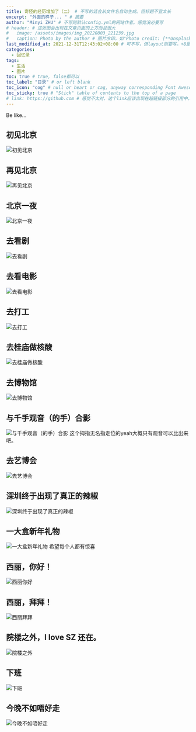 ```yaml
---
title: 奇怪的经历增加了（二） # 不写的话会从文件名自动生成。但标题不宜太长
excerpt: "外面的样子... " # 摘要
author: "Minyi ZHU" # 不写则默认config.yml的网站作者。感觉没必要写
# header: # 这张图会出现在文章页面的上方而且很大
#   image: /assets/images/img_20220803_221239.jpg
#   caption: Photo by the author # 图片水印，如"Photo credit: [**Unsplash**](https://unsplash.com)"
last_modified_at: 2021-12-31T12:43:02+08:00 # 可不写，但layout则要写。+8是东八区
categories: 
  - 回忆录
tags:
  - 生活
  - 图片
toc: true # true, false都可以
toc_label: "目录" # or left blank
toc_icon: "cog" # null or heart or cag, anyway corresponding Font Awesome icon name (without fa prefix)
toc_sticky: true # "Stick" table of contents to the top of a page
# link: https://github.com # 感觉不太对，这个link应该出现在超链接部分的引用中，但是试验后发现会变成文章标题的url，所以注释掉了
---
```


Be like...

## 初见北京 
![初见北京](https://raw.githubusercontent.com/zhumy321/diy-imagehost/main/img/P90716-102146beijing.jpg)

## 再见北京
![再见北京](https://raw.githubusercontent.com/zhumy321/diy-imagehost/main/img/trip_FLTRPcup2019-1536x1020.jpg)

## 北京一夜
![北京一夜](https://raw.githubusercontent.com/zhumy321/diy-imagehost/main/img/lvdagun_beijing2019-1536x1536.jpg)

## 去看剧
![去看剧](https://raw.githubusercontent.com/zhumy321/diy-imagehost/main/img/chicago_NANSHAN.jpg)

## 去看电影
![去看电影](https://raw.githubusercontent.com/zhumy321/diy-imagehost/main/img/Movie20200103.jpg)

## 去打工
![去打工](https://raw.githubusercontent.com/zhumy321/diy-imagehost/main/img/Collage_20220108_154556_edit_465482959711262-1536x1536.jpg)

## 去桂庙做核酸
![去桂庙做核酸](https://raw.githubusercontent.com/zhumy321/diy-imagehost/main/img/IMG_20210922_105532.jpg)

## 去博物馆
![去博物馆](https://raw.githubusercontent.com/zhumy321/diy-imagehost/main/img/IMG_20210902_121213.jpg)

## 与千手观音（的手）合影
![与千手观音（的手）合影](https://raw.githubusercontent.com/zhumy321/diy-imagehost/main/img/IMG_20210710_132634.jpg)
这个拇指无名指走位的yeah大概只有观音可以比出来吧。

## 去艺博会
![去艺博会](https://raw.githubusercontent.com/zhumy321/diy-imagehost/main/img/IMG_20191123_111032.jpg)

## 深圳终于出现了真正的辣椒
![深圳终于出现了真正的辣椒](https://raw.githubusercontent.com/zhumy321/diy-imagehost/main/img/wx_camera_1639288965625.jpg)

## 一大盒新年礼物
![一大盒新年礼物](https://raw.githubusercontent.com/zhumy321/diy-imagehost/main/img/IMG_20211226_000017.jpg)
希望每个人都有惊喜

## 西丽，你好！
![西丽你好](https://raw.githubusercontent.com/zhumy321/diy-imagehost/main/img/IMG_20211117_155057.jpg)

## 西丽，拜拜！
![西丽拜拜](https://raw.githubusercontent.com/zhumy321/diy-imagehost/main/img/IMG_20211117_134334-1536x1152.jpg)

## 院楼之外，I love SZ 还在。
![院楼之外](https://raw.githubusercontent.com/zhumy321/diy-imagehost/main/img/IMG_20210712_100848.jpg)

## 下班
![下班](https://raw.githubusercontent.com/zhumy321/diy-imagehost/main/img/IMG_20210923_183026-1536x1152.jpg)

## 今晚不如唔好走
![今晚不如唔好走](https://raw.githubusercontent.com/zhumy321/diy-imagehost/main/img/IMG_20210710_120716.jpg)



